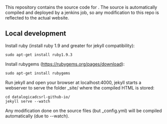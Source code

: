 This repository contains the source code for
[](http://10.139.190.112/doc/datalogicadcsrl.github.io). The source is automatically compiled
and deployed by a jenkins job, so any modification to this repo is
reflected to the actual website.

## Local development
Install ruby (install ruby 1.9 and greater for jekyll compatibility):

```
sudo apt-get install ruby1.9.3
```

Install rubygems (https://rubygems.org/pages/download):

```
sudo apt-get install rubygems
```

Run jekyll and open your browser at localhost:4000, jekyll starts a webserver
to serve the folder \_site/ where the compiled HTML is stored:

```
cd datalogicadcsrl-github-io/
jekyll serve --watch
```

Any modification done on the source files (but \_config.yml) will be compiled
automatically (due to --watch).
